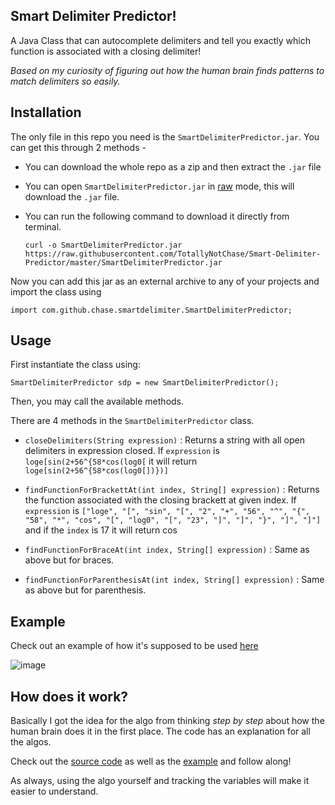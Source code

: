 ## Smart Delimiter Predictor!
A Java Class that can autocomplete delimiters and tell you exactly which function is associated with a closing delimiter!

*Based on my curiosity of figuring out how the human brain finds patterns to match delimiters so easily.*

## Installation
The only file in this repo you need is the `SmartDelimiterPredictor.jar`. You can get this through 2 methods -
* You can download the whole repo as a zip and then extract the `.jar` file
* You can open `SmartDelimiterPredictor.jar` in [raw](https://raw.githubusercontent.com/TotallyNotChase/Smart-Delimiter-Predictor/master/SmartDelimiterPredictor.jar) mode, this will download the `.jar` file.
* You can run the following command to download it directly from terminal.

  `curl -o SmartDelimiterPredictor.jar https://raw.githubusercontent.com/TotallyNotChase/Smart-Delimiter-Predictor/master/SmartDelimiterPredictor.jar`

Now you can add this jar as an external archive to any of your projects and import the class using

`import com.github.chase.smartdelimiter.SmartDelimiterPredictor;`

## Usage
First instantiate the class using:

`SmartDelimiterPredictor sdp = new SmartDelimiterPredictor();`

Then, you may call the available methods.

There are 4 methods in the `SmartDelimiterPredictor` class.
* `closeDelimiters(String expression)` : Returns a string with all open delimiters in expression closed. If `expression` is `loge[sin(2+56^{58*cos(log0[` it will return `loge[sin(2+56^{58*cos(log0[])})]`

* `findFunctionForBrackettAt(int index, String[] expression)` : Returns the function associated with the closing brackett at given index. If `expression` is ``["loge", "[", "sin", "[", "2", "+", "56", "^", "{", "58", "*", "cos", "[", "log0", "[", "23", "]", "]", "}", "]", "]"]`` and if the `index` is 17 it will return cos

* `findFunctionForBraceAt(int index, String[] expression)` : Same as above but for braces.

* `findFunctionForParenthesisAt(int index, String[] expression)` : Same as above but for parenthesis.

## Example
Check out an example of how it's supposed to be used [here](https://raw.githubusercontent.com/TotallyNotChase/Smart-Delimiter-Predictor/master/SmartDelimiterPredictor.jar)

![image](https://user-images.githubusercontent.com/44284917/72676531-2eb18200-3ab8-11ea-9314-f881a7bf7704.png)

## How does it work?
Basically I got the idea for the algo from thinking *step by step* about how the human brain does it in the first place. The code has an explanation for all the algos.

Check out the [source code](https://github.com/TotallyNotChase/Smart-Delimiter-Predictor/blob/master/src/com/github/chase/smartdelimiter/SmartDelimiterPredictor.java) as well as the [example](https://github.com/TotallyNotChase/Smart-Delimiter-Predictor/blob/master/Demo/src/SDPdemo.java) and follow along!

As always, using the algo yourself and tracking the variables will make it easier to understand.
